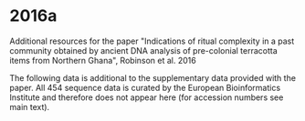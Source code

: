 # 2016a
Additional resources for the paper "Indications of ritual complexity in a past community obtained by ancient DNA analysis of pre-colonial terracotta items from Northern Ghana", Robinson et al. 2016

The following data is additional to the supplementary data provided with the paper. All 454 sequence data is curated by the European Bioinformatics Institute and therefore does not appear here (for accession numbers see main text).
